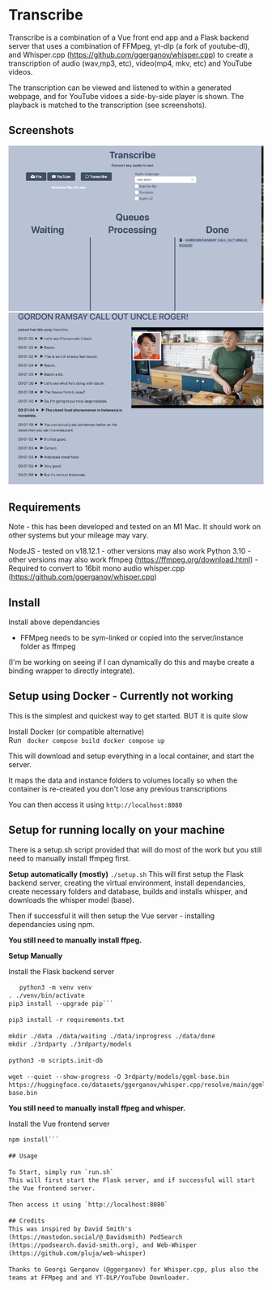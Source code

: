 # Transcribe 

Transcribe is a combination of a Vue front end app and a Flask backend server that uses a combination of FFMpeg, yt-dlp (a fork of youtube-dl), and Whisper.cpp (https://github.com/ggerganov/whisper.cpp) to create a transcription of audio (wav,mp3, etc), video(mp4, mkv, etc) and YouTube videos.

The transcription can be viewed and listened to  within a generated webpage, and for YouTube vidoes a side-by-side player is shown. The playback is matched to the transcription (see screenshots).


## Screenshots

<img src="images/main.png" alt="Main Screen" width="800"/>

<img src="images/playback.png" alt="Playback screen" width="800"/>


## Requirements
Note - this has been developed and tested on an M1 Mac.  It should work on other systems but your mileage may vary.

NodeJS - tested on v18.12.1 - other versions may also work
Python 3.10 - other versions may also work
ffmpeg (https://ffmpeg.org/download.html) - Required to convert to 16bit mono audio
whisper.cpp (https://github.com/ggerganov/whisper.cpp)

## Install

Install above dependancies

- FFMpeg needs to be sym-linked or copied into the server/instance folder as ffmpeg

(I'm be working on seeing if I can dynamically do this and maybe create a binding wrapper to directly integrate).

## Setup using Docker - **Currently not working**

This is the simplest and quickest way to get started. BUT it is quite slow 

Install Docker (or compatible alternative)<br>
Run ```
docker compose build
docker compose up```

This will download and setup everything in a local container, and start the server.

It maps the data and instance folders to volumes locally so when the container is re-created you don't lose any
previous transcriptions

You can then access it using `http://localhost:8080`

## Setup for running locally on your machine

There is a setup.sh script provided that will do most of the work but you still need to manually install ffmpeg first.

**Setup automatically (mostly)**
`./setup.sh`
This will first setup the Flask backend server, creating the virtual environment, install dependancies, create necessary folders and database, builds and installs whisper, and downloads the whisper model (base).  

Then if successful it will then setup the Vue server - installing dependancies using npm.

**You still need to manually install ffpeg.**

**Setup Manually**

Install the Flask backend server

```cd server
   python3 -m venv venv
. ./venv/bin/activate
pip3 install --upgrade pip```

pip3 install -r requirements.txt

mkdir ./data ./data/waiting ./data/inprogress ./data/done 
mkdir ./3rdparty ./3rdparty/models

python3 -m scripts.init-db

wget --quiet --show-progress -O 3rdparty/models/ggml-base.bin https://huggingface.co/datasets/ggerganov/whisper.cpp/resolve/main/ggml-base.bin
```
**You still need to manually install ffpeg and whisper.**

Install the Vue frontend server
```cd client
npm install```

## Usage

To Start, simply run `run.sh`
This will first start the Flask server, and if successful will start the Vue frontend server.

Then access it using `http://localhost:8080`

## Credits
This was inspired by David Smith's (https://mastodon.social/@_Davidsmith) PodSearch (https://podsearch.david-smith.org), and Web-Whisper (https://github.com/pluja/web-whisper)

Thanks to Georgi Gerganov (@ggerganov) for Whisper.cpp, plus also the teams at FFMpeg and and YT-DLP/YouTube Downloader.
